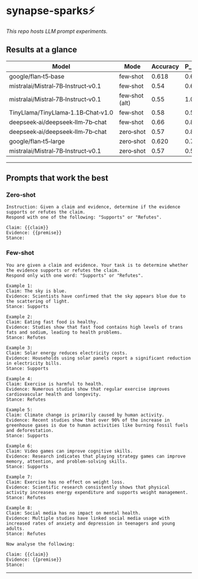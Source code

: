 # synapse-sparks⚡
*This repo hosts LLM prompt experiments.*

## Results at a glance

| Model                              | Mode           | Accuracy | P\_supports | R\_supports | F1\_supports | P\_refutes | R\_refutes | F1\_refutes |
| ---------------------------------- | -------------- | -------- | ----------- | ----------- | ------------ | ---------- | ---------- | ----------- |
| google/flan‑t5‑base                | few‑shot       | 0.618    | 0.60        | 0.968       | 0.741        | 0.80       | 0.167      | 0.276       |
| mistralai/Mistral‑7B‑Instruct‑v0.1 | few‑shot       | 0.54     | 0.66        | 0.16        | 0.25         | 0.52       | 0.92       | 0.66        |
| mistralai/Mistral‑7B‑Instruct‑v0.1 | few‑shot (alt) | 0.55     | 1.00        | 0.08        | 0.15         | 0.53       | 1.00       | 0.69        |
| TinyLlama/TinyLlama‑1.1B‑Chat‑v1.0 | few‑shot       | 0.58     | 0.578       | 0.531       | 0.553        | 0.582      | 0.627      | 0.604       |
| deepseek‑ai/deepseek‑llm‑7b‑chat   | few‑shot       | 0.66     | 0.89        | 0.34        | 0.50         | 0.61       | 0.96       | 0.74        |
| deepseek‑ai/deepseek‑llm‑7b‑chat   | zero‑shot      | 0.57     | 0.875       | 0.14        | 0.24         | 0.54       | 0.98       | 0.699       |
| google/flan‑t5‑large               | zero‑shot      | 0.620    | 0.70        | 0.42        | 0.525        | 0.586      | 0.82       | 0.683       |
| mistralai/Mistral‑7B‑Instruct‑v0.1 | zero‑shot      | 0.57     | 0.564       | 0.62        | 0.590        | 0.578      | 0.52       | 0.547       |
---

## Prompts that work the best

### Zero‑shot 
```text
Instruction: Given a claim and evidence, determine if the evidence supports or refutes the claim.
Respond with one of the following: "Supports" or "Refutes".

Claim: {{claim}}
Evidence: {{premise}}
Stance:
```

### Few-shot
```text
You are given a claim and evidence. Your task is to determine whether the evidence supports or refutes the claim.
Respond only with one word: "Supports" or "Refutes".

Example 1:
Claim: The sky is blue.
Evidence: Scientists have confirmed that the sky appears blue due to the scattering of light.
Stance: Supports

Example 2:
Claim: Eating fast food is healthy.
Evidence: Studies show that fast food contains high levels of trans fats and sodium, leading to health problems.
Stance: Refutes

Example 3:
Claim: Solar energy reduces electricity costs.
Evidence: Households using solar panels report a significant reduction in electricity bills.
Stance: Supports

Example 4:
Claim: Exercise is harmful to health.
Evidence: Numerous studies show that regular exercise improves cardiovascular health and longevity.
Stance: Refutes

Example 5:
Claim: Climate change is primarily caused by human activity.
Evidence: Recent studies show that over 90% of the increase in greenhouse gases is due to human activities like burning fossil fuels and deforestation.
Stance: Supports

Example 6:
Claim: Video games can improve cognitive skills.
Evidence: Research indicates that playing strategy games can improve memory, attention, and problem-solving skills.
Stance: Supports

Example 7:
Claim: Exercise has no effect on weight loss.
Evidence: Scientific research consistently shows that physical activity increases energy expenditure and supports weight management.
Stance: Refutes

Example 8:
Claim: Social media has no impact on mental health.
Evidence: Multiple studies have linked social media usage with increased rates of anxiety and depression in teenagers and young adults.
Stance: Refutes

Now analyse the following:

Claim: {{claim}}
Evidence: {{premise}}
Stance:
```
---



#
